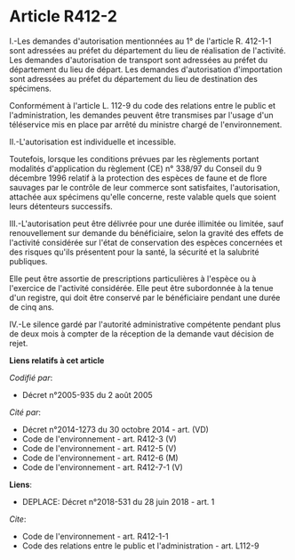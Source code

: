 # Article R412-2

I.-Les demandes d'autorisation mentionnées au 1° de l'article R. 412-1-1 sont adressées au préfet du département du lieu de
réalisation de l'activité. Les demandes d'autorisation de transport sont adressées au préfet du département du lieu de
départ. Les demandes d'autorisation d'importation sont adressées au préfet du département du lieu de destination des
spécimens. 

Conformément à l'article L. 112-9 du code des relations entre le public et l'administration, les demandes peuvent être
transmises par l'usage d'un téléservice mis en place par arrêté du ministre chargé de l'environnement. 

II.-L'autorisation est individuelle et incessible. 

Toutefois, lorsque les conditions prévues par les règlements portant modalités d'application du règlement (CE) n° 338/97 du
Conseil du 9 décembre 1996 relatif à la protection des espèces de faune et de flore sauvages par le contrôle de leur commerce
sont satisfaites, l'autorisation, attachée aux spécimens qu'elle concerne, reste valable quels que soient leurs détenteurs
successifs. 

III.-L'autorisation peut être délivrée pour une durée illimitée ou limitée, sauf renouvellement sur demande du bénéficiaire,
selon la gravité des effets de l'activité considérée sur l'état de conservation des espèces concernées et des risques qu'ils
présentent pour la santé, la sécurité et la salubrité publiques. 

Elle peut être assortie de prescriptions particulières à l'espèce ou à l'exercice de l'activité considérée. Elle peut être
subordonnée à la tenue d'un registre, qui doit être conservé par le bénéficiaire pendant une durée de cinq ans. 

IV.-Le silence gardé par l'autorité administrative compétente pendant plus de deux mois à compter de la réception de la
demande vaut décision de rejet.

**Liens relatifs à cet article**

_Codifié par_:

  - Décret n°2005-935 du 2 août 2005

_Cité par_:

  - Décret n°2014-1273 du 30 octobre 2014 - art. (VD)
  - Code de l'environnement - art. R412-3 (V)
  - Code de l'environnement - art. R412-5 (V)
  - Code de l'environnement - art. R412-6 (M)
  - Code de l'environnement - art. R412-7-1 (V)

**Liens**:

  - DEPLACE: Décret n°2018-531 du 28 juin 2018 - art. 1

_Cite_:

  - Code de l'environnement - art. R412-1-1
  - Code des relations entre le public et l'administration - art. L112-9
